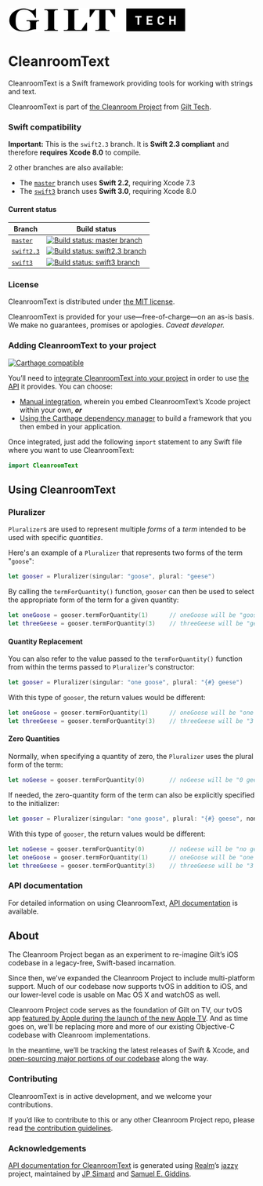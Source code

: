 ![Gilt Tech logo](https://raw.githubusercontent.com/gilt/Cleanroom/master/Assets/gilt-tech-logo.png)

# CleanroomText

CleanroomText is a Swift framework providing tools for working with strings and text.

CleanroomText is part of [the Cleanroom Project](https://github.com/gilt/Cleanroom) from [Gilt Tech](http://tech.gilt.com).


### Swift compatibility

**Important:** This is the `swift2.3` branch. It is **Swift 2.3 compliant** and therefore **requires Xcode 8.0** to compile.

2 other branches are also available:

 - The [`master`](https://github.com/emaloney/CleanroomText) branch uses **Swift 2.2**, requiring Xcode 7.3
 - The [`swift3`](https://github.com/emaloney/CleanroomText/tree/swift3) branch uses **Swift 3.0**, requiring Xcode 8.0


#### Current status

Branch|Build status
--------|------------------------
[`master`](https://github.com/emaloney/CleanroomText)|[![Build status: master branch](https://travis-ci.org/emaloney/CleanroomText.svg?branch=master)](https://travis-ci.org/emaloney/CleanroomText)
[`swift2.3`](https://github.com/emaloney/CleanroomText/tree/swift2.3)|[![Build status: swift2.3 branch](https://travis-ci.org/emaloney/CleanroomText.svg?branch=swift2.3)](https://travis-ci.org/emaloney/CleanroomText)
[`swift3`](https://github.com/emaloney/CleanroomText/tree/swift3)|[![Build status: swift3 branch](https://travis-ci.org/emaloney/CleanroomText.svg?branch=swift3)](https://travis-ci.org/emaloney/CleanroomText)


### License

CleanroomText is distributed under [the MIT license](/blob/master/LICENSE).

CleanroomText is provided for your use—free-of-charge—on an as-is basis. We make no guarantees, promises or apologies. *Caveat developer.*


### Adding CleanroomText to your project

[![Carthage compatible](https://img.shields.io/badge/Carthage-compatible-4BC51D.svg?style=flat)](https://github.com/Carthage/Carthage)

You’ll need to [integrate CleanroomText into your project](https://github.com/emaloney/CleanroomText/blob/master/INTEGRATION.md) in order to use [the API](https://rawgit.com/emaloney/CleanroomText/master/Documentation/API/index.html) it provides. You can choose:

- [Manual integration](https://github.com/emaloney/CleanroomText/blob/master/INTEGRATION.md#manual-integration), wherein you embed CleanroomText’s Xcode project within your own, **_or_**
- [Using the Carthage dependency manager](https://github.com/emaloney/CleanroomText/blob/master/INTEGRATION.md#carthage-integration) to build a framework that you then embed in your application.

Once integrated, just add the following `import` statement to any Swift file where you want to use CleanroomText:

```swift
import CleanroomText
```

## Using CleanroomText

### Pluralizer

`Pluralizer`s are used to represent multiple *forms* of a *term* intended to be used with specific *quantities*.

Here's an example of a `Pluralizer` that represents two forms of the term "`goose`":

```swift
let gooser = Pluralizer(singular: "goose", plural: "geese")
```

By calling the `termForQuantity()` function, `gooser` can then be used to select the appropriate form of the term for a given quantity:

```swift
let oneGoose = gooser.termForQuantity(1)      // oneGoose will be "goose"
let threeGeese = gooser.termForQuantity(3)    // threeGeese will be "geese"
```

#### Quantity Replacement

You can also refer to the value passed to the `termForQuantity()` function from within the terms passed to `Pluralizer`'s constructor:

```swift
let gooser = Pluralizer(singular: "one goose", plural: "{#} geese")
```

With this type of `gooser`, the return values would be different:

```swift
let oneGoose = gooser.termForQuantity(1)      // oneGoose will be "one goose"
let threeGeese = gooser.termForQuantity(3)    // threeGeese will be "3 geese"
```

#### Zero Quantities

Normally, when specifying a quantity of zero, the `Pluralizer` uses the plural form of the term:

```swift
let noGeese = gooser.termForQuantity(0)       // noGeese will be "0 geese"
```

If needed, the zero-quantity form of the term can also be explicitly specified to the initializer:

```swift
let gooser = Pluralizer(singular: "one goose", plural: "{#} geese", none: "no geese")
```

With this type of `gooser`, the return values would be different:

```swift
let noGeese = gooser.termForQuantity(0)       // noGeese will be "no geese"
let oneGoose = gooser.termForQuantity(1)      // oneGoose will be "one goose"
let threeGeese = gooser.termForQuantity(3)    // threeGeese will be "3 geese"
```



### API documentation

For detailed information on using CleanroomText, [API documentation](https://rawgit.com/emaloney/CleanroomText/master/Documentation/API/index.html) is available.


## About

The Cleanroom Project began as an experiment to re-imagine Gilt’s iOS codebase in a legacy-free, Swift-based incarnation.

Since then, we’ve expanded the Cleanroom Project to include multi-platform support. Much of our codebase now supports tvOS in addition to iOS, and our lower-level code is usable on Mac OS X and watchOS as well.

Cleanroom Project code serves as the foundation of Gilt on TV, our tvOS app [featured by Apple during the launch of the new Apple TV](http://www.apple.com/apple-events/september-2015/). And as time goes on, we'll be replacing more and more of our existing Objective-C codebase with Cleanroom implementations.

In the meantime, we’ll be tracking the latest releases of Swift & Xcode, and [open-sourcing major portions of our codebase](https://github.com/gilt/Cleanroom#open-source-by-default) along the way.


### Contributing

CleanroomText is in active development, and we welcome your contributions.

If you’d like to contribute to this or any other Cleanroom Project repo, please read [the contribution guidelines](https://github.com/gilt/Cleanroom#contributing-to-the-cleanroom-project).


### Acknowledgements

[API documentation for CleanroomText](https://rawgit.com/emaloney/CleanroomText/master/Documentation/API/index.html) is generated using [Realm](http://realm.io)’s [jazzy](https://github.com/realm/jazzy/) project, maintained by [JP Simard](https://github.com/jpsim) and [Samuel E. Giddins](https://github.com/segiddins).

